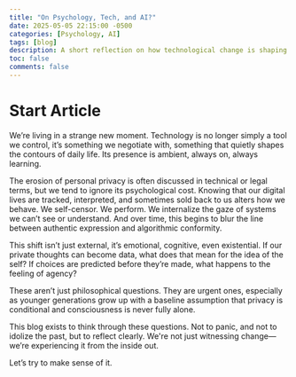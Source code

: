 ```yaml
---
title: "On Psychology, Tech, and AI?"
date: 2025-05-05 22:15:00 -0500
categories: [Psychology, AI]
tags: [blog]
description: A short reflection on how technological change is shaping the impact on our psychology and AI playing into it.
toc: false
comments: false
---
```


# Start Article

We’re living in a strange new moment. Technology is no longer simply a tool we control, it’s something we negotiate with, something that quietly shapes the contours of daily life. Its presence is ambient, always on, always learning.

The erosion of personal privacy is often discussed in technical or legal terms, but we tend to ignore its psychological cost. Knowing that our digital lives are tracked, interpreted, and sometimes sold back to us alters how we behave. We self-censor. We perform. We internalize the gaze of systems we can’t see or understand. And over time, this begins to blur the line between authentic expression and algorithmic conformity.

This shift isn’t just external, it’s emotional, cognitive, even existential. If our private thoughts can become data, what does that mean for the idea of the self? If choices are predicted before they’re made, what happens to the feeling of agency?

These aren’t just philosophical questions. They are urgent ones, especially as younger generations grow up with a baseline assumption that privacy is conditional and consciousness is never fully alone.

This blog exists to think through these questions. Not to panic, and not to idolize the past, but to reflect clearly. We're not just witnessing change—we’re experiencing it from the inside out.

Let’s try to make sense of it.
